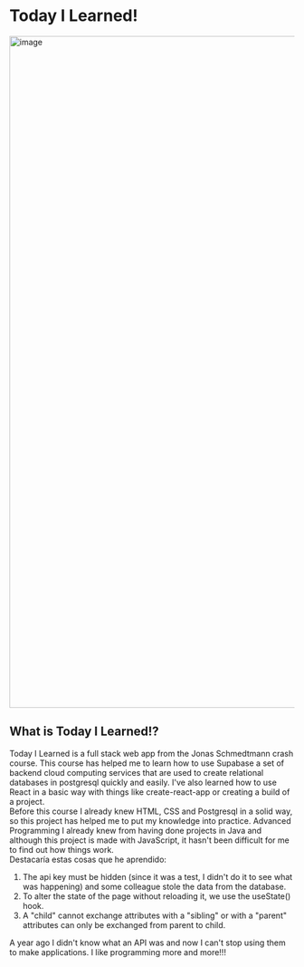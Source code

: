 <h1>Today I Learned!</h1>
<div>
  <img width="1186" alt="image" src="https://user-images.githubusercontent.com/86883781/228664999-611835eb-1db7-49a8-b5cf-dbc95ee66c3e.png">
</div>
<h2>What is Today I Learned!?</h2>
<p>Today I Learned is a full stack web app from the Jonas Schmedtmann crash course. This course has helped me to learn how to use Supabase a set of backend cloud computing services that are used to create relational databases in postgresql quickly and easily. I've also learned how to use React in a basic way with things like create-react-app or creating a build of a project. </br>
Before this course I already knew HTML, CSS and Postgresql in a solid way, so this project has helped me to put my knowledge into practice. Advanced Programming I already knew from having done projects in Java and although this project is made with JavaScript, it hasn't been difficult for me to find out how things work.</br>
Destacaría estas cosas que he aprendido:
</p>
<ol>
  <li>The api key must be hidden (since it was a test, I didn't do it to see what was happening) and some colleague stole the data from the database.</li>
  <li>To alter the state of the page without reloading it, we use the useState() hook.</li>
  <li>A "child" cannot exchange attributes with a "sibling" or with a "parent" attributes can only be exchanged from parent to child.</li>
</ol>
<p>A year ago I didn't know what an API was and now I can't stop using them to make applications. I like programming more and more!!!</p>
